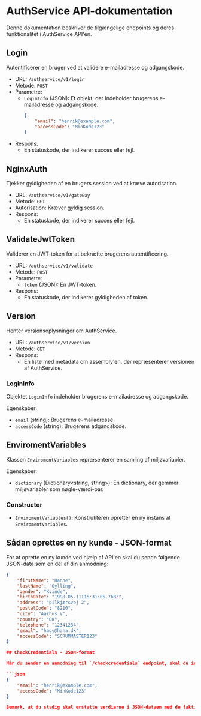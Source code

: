 # AuthService API-dokumentation

Denne dokumentation beskriver de tilgængelige endpoints og deres funktionalitet i AuthService API'en.

## Login

Autentificerer en bruger ved at validere e-mailadresse og adgangskode.

- URL: `/authservice/v1/login`
- Metode: `POST`
- Parametre: 
  - `LoginInfo` (JSON): Et objekt, der indeholder brugerens e-mailadresse og adgangskode.
    ```json
    {
        "email": "henrik@example.com",
        "accessCode": "MinKode123"
    }
    ```
- Respons: 
  - En statuskode, der indikerer succes eller fejl.

## NginxAuth

Tjekker gyldigheden af en brugers session ved at kræve autorisation.

- URL: `/authservice/v1/gateway`
- Metode: `GET`
- Autorisation: Kræver gyldig session.
- Respons: 
  - En statuskode, der indikerer succes eller fejl.

## ValidateJwtToken

Validerer en JWT-token for at bekræfte brugerens autentificering.

- URL: `/authservice/v1/validate`
- Metode: `POST`
- Parametre: 
  - `token` (JSON): En JWT-token.
- Respons: 
  - En statuskode, der indikerer gyldigheden af token.

## Version

Henter versionsoplysninger om AuthService.

- URL: `/authservice/v1/version`
- Metode: `GET`
- Respons: 
  - En liste med metadata om assembly'en, der repræsenterer versionen af AuthService.

### LoginInfo

Objektet `LoginInfo` indeholder brugerens e-mailadresse og adgangskode.

Egenskaber:

- `email` (string): Brugerens e-mailadresse.
- `accessCode` (string): Brugerens adgangskode.

## EnviromentVariables

Klassen `EnviromentVariables` repræsenterer en samling af miljøvariabler.

Egenskaber:

- `dictionary` (Dictionary&lt;string, string&gt;): En dictionary, der gemmer miljøvariabler som nøgle-værdi-par.

### Constructor

- `EnviromentVariables()`: Konstruktøren opretter en ny instans af `EnviromentVariables`.

## Sådan oprettes en ny kunde - JSON-format

For at oprette en ny kunde ved hjælp af API'en skal du sende følgende JSON-data som en del af din anmodning:

```json
{
    "firstName": "Hanne",
    "lastName": "Gylling",
    "gender": "Kvinde",
    "birthDate": "1998-05-11T16:31:05.768Z",
    "address": "pilkjærsvej 2",
    "postalCode": "8210",
    "city": "Aarhus V",
    "country": "DK",
    "telephone": "12341234",
    "email": "hagy@haha.dk",
    "accessCode": "SCRUMMASTER123"
}

## CheckCredentials - JSON-format

Når du sender en anmodning til `/checkcredentials` endpoint, skal du inkludere følgende JSON-data som en del af din anmodning:

```json
{
    "email": "henrik@example.com",
    "accessCode": "MinKode123"
}

Bemærk, at du stadig skal erstatte værdierne i JSON-dataen med de faktiske værdier, du ønsker at bruge til at kontrollere brugerens legitimationsoplysninger.
